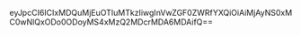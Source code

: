 eyJpcCI6ICIxMDQuMjEuOTIuMTkzIiwgInVwZGF0ZWRfYXQiOiAiMjAyNS0xMC0wNlQxODo0ODoyMS4xMzQ2MDcrMDA6MDAifQ==